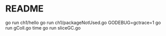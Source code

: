 # README

go run ch1/hello
go run ch1/packageNotUsed.go
GODEBUG=gctrace=1 go run gColl.go
time go run sliceGC.go 